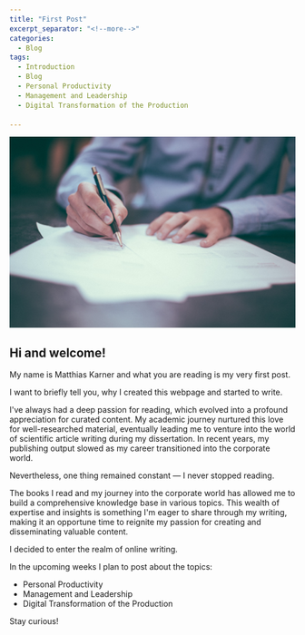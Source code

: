 ```yaml
---
title: "First Post"
excerpt_separator: "<!--more-->"
categories:
  - Blog
tags:
  - Introduction
  - Blog
  - Personal Productivity
  - Management and Leadership
  - Digital Transformation of the Production

---
```

![image](/assets/images/Write-unsplash.jpg)

## Hi and welcome!

My name is Matthias Karner and what you are reading is my very first post.

I want to briefly tell you, why I created this webpage and started to write.

I've always had a deep passion for reading, which evolved into a profound appreciation for curated content. My academic journey nurtured this love for well-researched material, eventually leading me to venture into the world of scientific article writing during my dissertation. In recent years, my publishing output slowed as my career transitioned into the corporate world.

Nevertheless, one thing remained constant — I never stopped reading.

The books I read and my journey into the corporate world has allowed me to build a comprehensive knowledge base in various topics. This wealth of expertise and insights is something I'm eager to share through my writing, making it an opportune time to reignite my passion for creating and disseminating valuable content.

I decided to enter the realm of online writing.

In the upcoming weeks I plan to post about the topics:
- Personal Productivity
- Management and Leadership
- Digital Transformation of the Production

Stay curious!
